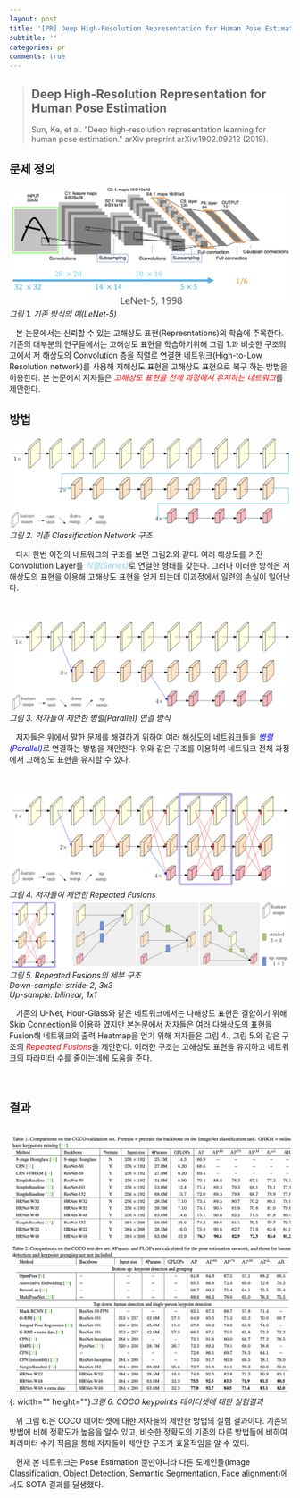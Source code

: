 ```yaml
---
layout: post
title: '[PR] Deep High-Resolution Representation for Human Pose Estimation'
subtitle: ''
categories: pr
comments: true
---
```

> ## **Deep High-Resolution Representation for Human Pose Estimation**
>
> Sun, Ke, et al. "Deep high-resolution representation learning for human pose estimation." arXiv preprint arXiv:1902.09212 (2019).

## 문제 정의
![](/assets/img/2020-01-20-09-33-37.png)*그림 1. 기존 방식의 예(LeNet-5)*
 
 &nbsp;&nbsp;&nbsp;본 논문에서는 신뢰할 수 있는 고해상도 표현(Represntations)의 학습에 주목한다. 기존의 대부분의 연구들에서는 고해상도 표현을 학습하기위해 그림 1.과 비슷한 구조의 고에서 저 해상도의 Convolution 층을 직렬로 연결한 네트워크(High-to-Low Resolution network)를 사용해 저해상도 표현을 고해상도 표현으로 복구 하는 방법을 이용한다. 본 논문에서 저자들은 <span style="color:red"><I>고해상도 표현을 전체 과정에서 유지하는 네트워크</I></span>를 제안한다. 

## 방법

![](/assets/img/2020-01-20-09-40-47.png)*그림 2. 기존 Classification Network 구조*
   
 &nbsp;&nbsp;&nbsp;다시 한번 이전의 네트워크의 구조를 보면 그림2.와 같다. 여러 해상도를 가진 Convolution Layer를 <span style="color:skyblue"><I>직렬(Series)</I></Span>로 연결한 형태를 갖는다. 그러나 이러한 방식은 저해상도의 표현을 이용해 고해상도 표현을 얻게 되는데 이과정에서 일련의 손실이 일어난다.<br><br><br> 

![](/assets/img/2020-01-20-09-46-37.png)*그림 3. 저자들이 제안한 병렬(Parallel) 연결 방식*

 &nbsp;&nbsp;&nbsp;저자들은 위에서 말한 문제를 해결하기 위하여 여러 해상도의 네트워크들을 <span style="color:blue"><I>병렬(Parallel)</I></span>로 연결하는 방법을 제안한다. 위와 같은 구조를 이용하여 네트워크 전체 과정에서 고해상도 표현을 유지할 수 있다.<br><br><br>

 ![](/assets/img/2020-01-20-10-03-07.png)
 *그림 4. 저자들이 제안한 Repeated Fusions*
 ![](/assets/img/2020-01-20-10-08-49.png)
 *그림 5. Repeated Fusions의 세부 구조<br>Down-sample: stride-2, 3x3<br>Up-sample: bilinear, 1x1*

 &nbsp;&nbsp;&nbsp;기존의 U-Net, Hour-Glass와 같은 네트워크에서는 다해상도 표현은 결합하기 위해 Skip Connection을 이용하 였지만 본논문에서 저자들은 여러 다해상도의 표현을 Fusion해 네트워크의 출력 Heatmap을 얻기 위해 저자들은 그림 4., 그림 5.와 같은 구조의 <span style="color:red"><I>Repeated Fusions</I></span>을 제안한다. 이러한 구조는 고해상도 표현을 유지하고 네트워크의 파라미터 수를 줄이는데에 도움을 준다.<br><br><br>
 
## 결과

 ![](/assets/img/contents.png){: width="" height=""}*그림 6. COCO keypoints 데이터셋에 대한 실험결과*

 &nbsp;&nbsp;&nbsp;위 그림 6.은 COCO 데이터셋에 대한 저자들의 제안한 방법의 실험 결과이다. 기존의 방법에 비해 정확도가 높음을 알수 있고, 비슷한 정확도의 기존의 다른 방법들에 비하여 파라미터 수가 적음을 통해 저자들이 제안한 구조가 효율적임을 알 수 있다.

 &nbsp;&nbsp;&nbsp;현재 본 네트워크는 Pose Estimation 뿐만아니라 다른 도메인들(Image Classification, Object Detection, Semantic Segmentation, Face alignment)에서도 SOTA 결과를 달생했다.